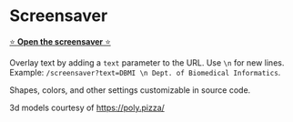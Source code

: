 # Screensaver

[⭐️ **Open the screensaver** ⭐️](https://cu-dbmi.github.io/screensaver)

Overlay text by adding a `text` parameter to the URL.
Use `\n` for new lines.
Example: `/screensaver?text=DBMI \n Dept. of Biomedical Informatics`.

Shapes, colors, and other settings customizable in source code.

3d models courtesy of https://poly.pizza/

